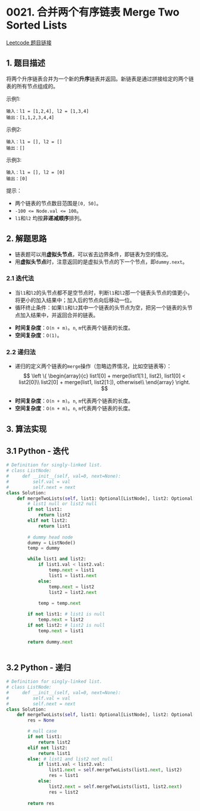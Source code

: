 # 0021. 合并两个有序链表 Merge Two Sorted Lists
[Leetcode 题目链接](https://leetcode.com/problems/merge-two-sorted-lists/)

## 1. 题目描述

将两个升序链表合并为一个新的**升序**链表并返回。新链表是通过拼接给定的两个链表的所有节点组成的。

示例1:
```
输入：l1 = [1,2,4], l2 = [1,3,4]
输出：[1,1,2,3,4,4]
```

示例2:
```
输入：l1 = [], l2 = []
输出：[]
```

示例3:
```
输入：l1 = [], l2 = [0]
输出：[0]
```

提示：

- 两个链表的节点数目范围是`[0, 50]`。
- `-100 <= Node.val <= 100`。
- `l1`和`l2` 均按**非递减顺序**排列。

## 2. 解题思路

- 链表题可以用**虚拟头节点**，可以省去边界条件，即链表为空的情况。
- 用**虚拟头节点**时，注意返回的是虚拟头节点的下一个节点，即`dummy.next`。

### 2.1 迭代法
- 当`l1`和`l2`的头节点都不是空节点时，判断`l1`和`l2`那一个链表头节点的值更小，将更小的加入结果中；加入后的节点向后移动一位。
- 循环终止条件：如果`l1`和`l2`其中一个链表的头节点为空，把另一个链表的头节点加入结果中，并返回合并的链表。
* **时间复杂度**：`O(n + m)`。`n`, `m`代表两个链表的长度。
* **空间复杂度**：`O(1)`。

### 2.2 递归法
- 递归的定义两个链表的`merge`操作（忽略边界情况，比如空链表等）：
$$
\left \{ 
\begin{array}{c}
list1[0] + merge(list1[1:], list2), list1[0] < list2[0]\\ 
list2[0] + merge(list1, list2[1:]), otherwise\\ 
\end{array}
\right.
$$
* **时间复杂度**：`O(n + m)`。`n`, `m`代表两个链表的长度。
* **空间复杂度**：`O(n + m)`。`n`, `m`代表两个链表的长度。

## 3. 算法实现

## 3.1 Python - 迭代
```Python
# Definition for singly-linked list.
# class ListNode:
#     def __init__(self, val=0, next=None):
#         self.val = val
#         self.next = next
class Solution:
    def mergeTwoLists(self, list1: Optional[ListNode], list2: Optional[ListNode]) -> Optional[ListNode]:
        # list1 null or list2 null
        if not list1:
            return list2
        elif not list2:
            return list1
        
        # dummy head node
        dummy = ListNode()
        temp = dummy

        while list1 and list2:
            if list1.val < list2.val:
                temp.next = list1
                list1 = list1.next
            else:
                temp.next = list2
                list2 = list2.next
            
            temp = temp.next

        if not list1: # list1 is null
            temp.next = list2
        if not list2: # list2 is null
            temp.next = list1
        
        return dummy.next
        
```

## 3.2 Python - 递归
```Python
# Definition for singly-linked list.
# class ListNode:
#     def __init__(self, val=0, next=None):
#         self.val = val
#         self.next = next
class Solution:
    def mergeTwoLists(self, list1: Optional[ListNode], list2: Optional[ListNode]) -> Optional[ListNode]:
        res = None

        # null case
        if not list1:
            return list2
        elif not list2:
            return list1
        else: # list1 and list2 not null
            if list1.val < list2.val:
                list1.next = self.mergeTwoLists(list1.next, list2)
                res = list1
            else:
                list2.next = self.mergeTwoLists(list1, list2.next)
                res = list2
        
        return res
```